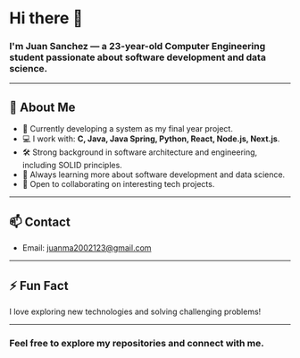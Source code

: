 # Hi there 👋

### I'm Juan Sanchez — a 23-year-old Computer Engineering student passionate about software development and data science.

---

## 🚀 About Me

- 🔭 Currently developing a system as my final year project.
- 💻 I work with: **C, Java, Java Spring, Python, React, Node.js, Next.js**.
- 🛠️ Strong background in software architecture and engineering, including SOLID principles.
- 🌱 Always learning more about software development and data science.
- 🤝 Open to collaborating on interesting tech projects.

---

## 📫 Contact

- Email: juanma2002123@gmail.com

---

## ⚡ Fun Fact

I love exploring new technologies and solving challenging problems!

---

### Feel free to explore my repositories and connect with me.
